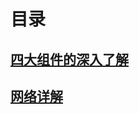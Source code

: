 # 目录

## [四大组件的深入了解](https://github.com/nullWolf007/Android/blob/master/Book/四大组件进阶.md)

## [网络详解](https://github.com/nullWolf007/Android/blob/master/Book/网络详解.md)
